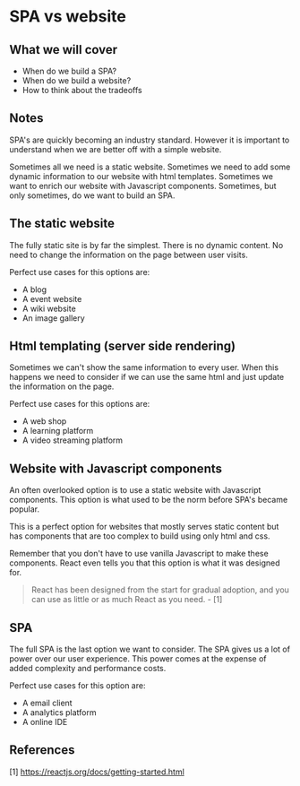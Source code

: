 # SPA vs website 

## What we will cover

- When do we build a SPA?
- When do we build a website?
- How to think about the tradeoffs

## Notes

SPA's are quickly becoming an industry standard.
However it is important to understand when we are better off with a simple website.

Sometimes all we need is a static website.
Sometimes we need to add some dynamic information to our website with html templates.
Sometimes we want to enrich our website with Javascript components.
Sometimes, but only sometimes, do we want to build an SPA.


## The static website

The fully static site is by far the simplest.
There is no dynamic content.
No need to change the information on the page between user visits.

Perfect use cases for this options are:

* A blog
* A event website
* A wiki website
* An image gallery

## Html templating (server side rendering)

Sometimes we can't show the same information to every user.
When this happens we need to consider if we can use the same html and just update the information on the page.

Perfect use cases for this options are:

* A web shop
* A learning platform
* A video streaming platform

## Website with Javascript components

An often overlooked option is to use a static website with Javascript components.
This option is what used to be the norm before SPA's became popular.

This is a perfect option for websites that mostly serves static content but has components that are too complex to build using only html and css.

Remember that you don't have to use vanilla Javascript to make these components.
React even tells you that this option is what it was designed for.

> React has been designed from the start for gradual adoption, and you can use as little or as much React as you need. - [1]

## SPA

The full SPA is the last option we want to consider.
The SPA gives us a lot of power over our user experience.
This power comes at the expense of added complexity and performance costs.

Perfect use cases for this option are:

* A email client
* A analytics platform
* A online IDE

## References

[1] https://reactjs.org/docs/getting-started.html
